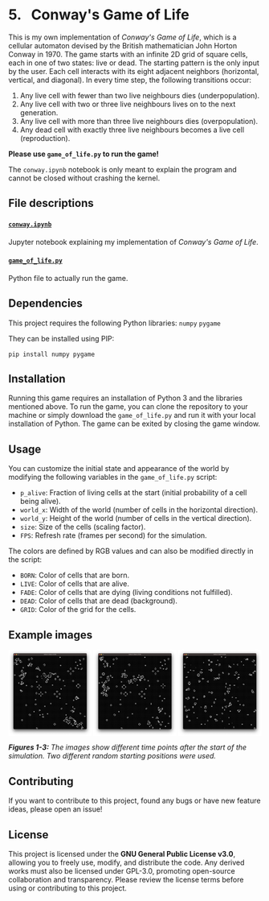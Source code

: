 # 5. &nbsp; Conway's Game of Life
This is my own implementation of *Conway's Game of Life*, which is a cellular automaton devised by the British mathematician John Horton Conway in 1970. The game starts with an infinite 2D grid of square cells, each in one of two states: live or dead. The starting pattern is the only input by the user. Each cell interacts with its eight adjacent neighbors (horizontal, vertical, and diagonal). In every time step, the following transitions occur:

1. Any live cell with fewer than two live neighbours dies (underpopulation).
2. Any live cell with two or three live neighbours lives on to the next generation.
3. Any live cell with more than three live neighbours dies (overpopulation).
4. Any dead cell with exactly three live neighbours becomes a live cell (reproduction).

**Please use `game_of_life.py` to run the game!**

The `conway.ipynb` notebook is only meant to explain the program and cannot be closed without crashing the kernel.

## File descriptions
#### <a href="conway.ipynb">`conway.ipynb`</a>
Jupyter notebook explaining my implementation of *Conway's Game of Life*.

#### <a href="game_of_life.py">`game_of_life.py`</a>
Python file to actually run the game.

## Dependencies
This project requires the following Python libraries:
`numpy`
`pygame`

They can be installed using PIP:
```
pip install numpy pygame
```

## Installation
Running this game requires an installation of Python 3 and the libraries mentioned above. To run the game, you can clone the repository to your machine or simply download the `game_of_life.py` and run it with your local installation of Python. The game can be exited by closing the game window.

## Usage
You can customize the initial state and appearance of the world by modifying the following variables in the `game_of_life.py` script:

- `p_alive`: Fraction of living cells at the start (initial probability of a cell being alive).
- `world_x`: Width of the world (number of cells in the horizontal direction).
- `world_y`: Height of the world (number of cells in the vertical direction).
- `size`: Size of the cells (scaling factor).
- `FPS`: Refresh rate (frames per second) for the simulation.

The colors are defined by RGB values and can also be modified directly in the script:
- `BORN`: Color of cells that are born.
- `LIVE`: Color of cells that are alive.
- `FADE`: Color of cells that are dying (living conditions not fulfilled).
- `DEAD`: Color of cells that are dead (background).
- `GRID`: Color of the grid for the cells.

## Example images
<div style="display: flex; flex-wrap: wrap; justify-content: space-between;">
  <img src="examples/example1.png" alt="Game window example #1" style="width: 33%;">
  <img src="examples/example2.png" alt="Game window example #2" style="width: 33%;">
  <img src="examples/example3.png" alt="Game window example #3" style="width: 33%;">
</div>

***Figures 1-3:** The images show different time points after the start of the simulation. Two different random starting positions were used.*

## Contributing
If you want to contribute to this project, found any bugs or have new feature ideas, please open an issue!

## License
This project is licensed under the **GNU General Public License v3.0**, allowing you to freely use, modify, and distribute the code. Any derived works must also be licensed under GPL-3.0, promoting open-source collaboration and transparency. Please review the license terms before using or contributing to this project.
